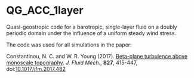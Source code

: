 # QG_ACC_1layer
Quasi-geostropic code for a barotropic, single-layer fluid on a doubly periodic domain under the influence of a uniform steady wind stress.

The code was used for all simulations in the paper:

Constantinou, N. C. and W. R. Young (2017). [Beta-plane turbulence above monoscale topography][topo-1layer]. _J. Fluid Mech._, **827**, 415-447, doi:[10.1017/jfm.2017.482][jfm-monoscale-doi]

[arXiv:1612.03374]: http://arxiv.org/abs/1612.03374
[arXiv:1612.03374]: http://arxiv.org/abs/1612.03374
[topo-1layer]:  http://www.navidconstantinou.com/publications/betaplane-topo-1.pdf
[jfm-monoscale-doi]: https://doi.org/10.1017/jfm.2017.482
